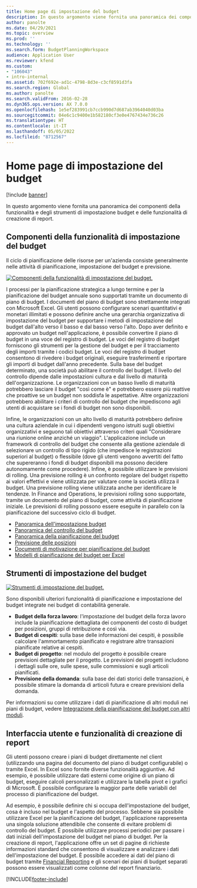```yaml
---
title: Home page di impostazione del budget
description: In questo argomento viene fornita una panoramica dei componenti della funzionalità e degli strumenti di impostazione del budget e delle funzionalità di creazione di report in Microsoft Dynamics 365 Finance.
author: panolte
ms.date: 04/29/2021
ms.topic: overview
ms.prod: ''
ms.technology: ''
ms.search.form: BudgetPlanningWorkspace
audience: Application User
ms.reviewer: kfend
ms.custom:
- "106043"
- intro-internal
ms.assetid: 702f692e-ad1c-4798-8d3e-c3cf8591d3fa
ms.search.region: Global
ms.author: panolte
ms.search.validFrom: 2016-02-28
ms.dyn365.ops.version: AX 7.0.0
ms.openlocfilehash: 1e5ef283991cb7ccb990d7d687ab3964040d03ba
ms.sourcegitcommit: 04e6c1c9400e1b582180cf3e0e4767434e736c26
ms.translationtype: HT
ms.contentlocale: it-IT
ms.lasthandoff: 05/05/2022
ms.locfileid: "8712567"
---
```

# <a name="budgeting-home-page"></a>Home page di impostazione del budget

[!include [banner](../includes/banner.md)]

In questo argomento viene fornita una panoramica dei componenti della funzionalità e degli strumenti di impostazione budget e delle funzionalità di creazione di report. 

## <a name="components-of-budgeting-functionality"></a>Componenti della funzionalità di impostazione del budget

Il ciclo di pianificazione delle risorse per un'azienda consiste generalmente nelle attività di pianificazione, impostazione del budget e previsione.

[![Componenti della funzionalità di impostazione del budget.](./media/budgeting-functionality-components.jpg)](./media/budgeting-functionality-components.jpg)

I processi per la pianificazione strategica a lungo termine e per la pianificazione del budget annuale sono supportati tramite un documento di piano di budget. I documenti del piano di budget sono strettamente integrati con Microsoft Excel. Gli utenti possono configurare scenari quantitativi e monetari illimitati e possono definire anche una gerarchia organizzativa di impostazione del budget per supportare i metodi di impostazione del budget dall'alto verso il basso e dal basso verso l'alto. Dopo aver definito e approvato un budget nell'applicazione, è possibile convertire il piano di budget in una voce del registro di budget. Le voci del registro di budget forniscono gli strumenti per la gestione del budget e per il tracciamento degli importi tramite i codici budget. Le voci del registro di budget consentono di rivedere i budget originali, eseguire trasferimenti e riportare gli importi di budget dall'anno precedente. Sulla base del budget determinato, una società può abilitare il controllo del budget. Il livello del controllo dipende dalle impostazioni cultura e dal livello di maturità dell'organizzazione. Le organizzazioni con un basso livello di maturità potrebbero lasciare il budget "così come è" e potrebbero essere più reattive che proattive se un budget non soddisfa le aspettative. Altre organizzazioni potrebbero abilitare i criteri di controllo del budget che impediscono agli utenti di acquistare se i fondi di budget non sono disponibili.

Infine, le organizzazioni con un alto livello di maturità potrebbero definire una cultura aziendale in cui i dipendenti vengono istruiti sugli obiettivi organizzativi e seguono tali obiettivi attraverso criteri quali "Considerare una riunione online anziché un viaggio". L'applicazione include un framework di controllo del budget che consente alla gestione aziendale di selezionare un controllo di tipo rigido (che impedisce le registrazioni superiori al budget) o flessibile (dove gli utenti vengono avvertiti del fatto che supereranno i fondi di budget disponibili ma possono decidere autonomamente come procedere). Infine, è possibile utilizzare le previsioni di rolling. Una previsione rolling è un confronto regolare del budget rispetto ai valori effettivi e viene utilizzata per valutare come la società utilizza il budget. Una previsione rolling viene utilizzata anche per identificare le tendenze. In Finance and Operations, le previsioni rolling sono supportate, tramite un documento del piano di budget, come attività di pianificazione iniziale. Le previsioni di rolling possono essere eseguite in parallelo con la pianificazione del successivo ciclo di budget.

-   [Panoramica dell'impostazione budget](basic-budgeting-overview-configuration.md)
-   [Panoramica del controllo del budget](budget-control-overview-configuration.md)
-   [Panoramica della pianificazione del budget](budget-planning-overview-configuration.md)
-   [Previsione delle posizioni](position-forecasting.md)
-   [Documenti di motivazione per pianificazione del budget](budget-planning-justification-docs.md)
-   [Modelli di pianificazione del budget per Excel](budget-planning-excel-templates.md)

## <a name="budgeting-tools"></a>Strumenti di impostazione del budget
[![Strumenti di impostazione del budget.](./media/budgeting-tools.jpg)](./media/budgeting-tools.jpg) 

Sono disponibili ulteriori funzionalità di pianificazione e impostazione del budget integrate nei budget di contabilità generale.

-   **Budget della forza lavoro**: l'impostazione del budget della forza lavoro include la pianificazione dettagliata dei componenti del costo di budget per posizioni, gruppi di retribuzione e così via.
-   **Budget di cespiti**: sulla base delle informazioni dei cespiti, è possibile calcolare l'ammortamento pianificato e registrare altre transazioni pianificate relative ai cespiti.
-   **Budget di progetto**: nel modulo del progetto è possibile creare previsioni dettagliate per il progetto. Le previsioni dei progetti includono i dettagli sulle ore, sulle spese, sulle commissioni e sugli articoli pianificati.
-   **Previsione della domanda**: sulla base dei dati storici delle transazioni, è possibile stimare la domanda di articoli futura e creare previsioni della domanda.

Per informazioni su come utilizzare i dati di pianificazione di altri moduli nei piani di budget, vedere [Integrazione della pianificazione del budget con altri moduli](budget-planning-integration-other-modules.md).

## <a name="user-interface-and-reporting-capabilities"></a>Interfaccia utente e funzionalità di creazione di report
Gli utenti possono creare i piani di budget direttamente nel client (utilizzando una pagina del documento del piano di budget configurabile) o tramite Excel. In Excel sono fornite diverse funzionalità aggiuntive. Ad esempio, è possibile utilizzare dati esterni come origine di un piano di budget, eseguire calcoli personalizzati e utilizzare la tabella pivot e i grafici di Microsoft. È possibile configurare la maggior parte delle variabili del processo di pianificazione del budget. 

Ad esempio, è possibile definire chi si occupa dell'impostazione del budget, cosa è incluso nel budget e l'aspetto del processo. Sebbene sia possibile utilizzare Excel per la pianificazione del budget, l'applicazione rappresenta una singola soluzione attendibile che consente di evitare problemi di controllo del budget. È possibile utilizzare processi periodici per passare i dati iniziali dell'impostazione del budget nel piano di budget. Per la creazione di report, l'applicazione offre un set di pagine di richieste informazioni standard che consentono di visualizzare e analizzare i dati dell'impostazione del budget. È possibile accedere ai dati del piano di budget tramite [Financial Reporting](../general-ledger/financial-reporting-getting-started.md) e gli scenari dei piani di budget separati possono essere visualizzati come colonne del report finanziario.








[!INCLUDE[footer-include](../../includes/footer-banner.md)]
